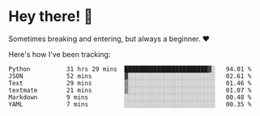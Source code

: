 # Hey there! 👋
Sometimes breaking and entering, but always a beginner. ❤️

Here's how I've been tracking:
<!--START_SECTION:waka-->

```text
Python          31 hrs 29 mins  ███████████████████████▓░   94.01 %
JSON            52 mins         ▓░░░░░░░░░░░░░░░░░░░░░░░░   02.61 %
Text            29 mins         ▒░░░░░░░░░░░░░░░░░░░░░░░░   01.46 %
textmate        21 mins         ▒░░░░░░░░░░░░░░░░░░░░░░░░   01.07 %
Markdown        9 mins          ░░░░░░░░░░░░░░░░░░░░░░░░░   00.48 %
YAML            7 mins          ░░░░░░░░░░░░░░░░░░░░░░░░░   00.35 %
```

<!--END_SECTION:waka-->
